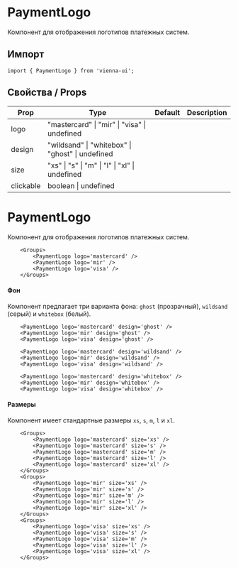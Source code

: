 # PaymentLogo

Компонент для отображения логотипов платежных систем.

## Импорт

```
import { PaymentLogo } from 'vienna-ui';
```

## Свойства / Props

| Prop         | Type                                             | Default      | Description |
| ------------ | ------------------------------------------------ | ------------ | ----------- |
| logo         | "mastercard" \| "mir" \| "visa" \| undefined     | |
| design       | "wildsand" \| "whitebox" \| "ghost" \| undefined |   |
| size         | "xs" \| "s" \| "m" \| "l" \| "xl" \| undefined   |         |
| clickable    | boolean \| undefined                             |         |


# PaymentLogo

Компонент для отображения логотипов платежных систем.



```
    <Groups>
        <PaymentLogo logo='mastercard' />
        <PaymentLogo logo='mir' />
        <PaymentLogo logo='visa' />
    </Groups>
```

#### Фон

Компонент предлагает три варианта фона: `ghost` (прозрачный), `wildsand` (серый) и `whitebox` (белый).

```
    <PaymentLogo logo='mastercard' design='ghost' />
    <PaymentLogo logo='mir' design='ghost' />
    <PaymentLogo logo='visa' design='ghost' />
```

```
    <PaymentLogo logo='mastercard' design='wildsand' />
    <PaymentLogo logo='mir' design='wildsand' />
    <PaymentLogo logo='visa' design='wildsand' />
```

```
    <PaymentLogo logo='mastercard' design='whitebox' />
    <PaymentLogo logo='mir' design='whitebox' />
    <PaymentLogo logo='visa' design='whitebox' />
```

#### Размеры

Компонент имеет стандартные размеры `xs`, `s`, `m`, `l` и `xl`.

```
    <Groups>
        <PaymentLogo logo='mastercard' size='xs' />
        <PaymentLogo logo='mastercard' size='s' />
        <PaymentLogo logo='mastercard' size='m' />
        <PaymentLogo logo='mastercard' size='l' />
        <PaymentLogo logo='mastercard' size='xl' />
    </Groups>
    <Groups>
        <PaymentLogo logo='mir' size='xs' />
        <PaymentLogo logo='mir' size='s' />
        <PaymentLogo logo='mir' size='m' />
        <PaymentLogo logo='mir' size='l' />
        <PaymentLogo logo='mir' size='xl' />
    </Groups>
    <Groups>
        <PaymentLogo logo='visa' size='xs' />
        <PaymentLogo logo='visa' size='s' />
        <PaymentLogo logo='visa' size='m' />
        <PaymentLogo logo='visa' size='l' />
        <PaymentLogo logo='visa' size='xl' />
    </Groups>
```